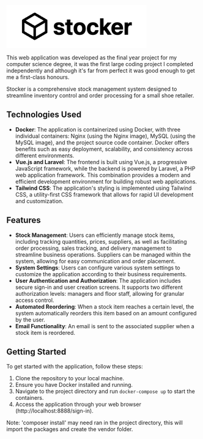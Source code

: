 ![Stocker Logo](stocker.png)

This web application was developed as the final year project for my computer science degree, it was the first large coding project I completed independently and although it's far from perfect it was good enough to get me a first-class honours.

Stocker is a comprehensive stock management system designed to streamline inventory control and order processing for a small shoe retailer.

## Technologies Used

- **Docker**: The application is containerized using Docker, with three individual containers: Nginx (using the Nginx image), MySQL (using the MySQL image), and the project source code container. Docker offers benefits such as easy deployment, scalability, and consistency across different environments.
- **Vue.js and Laravel**: The frontend is built using Vue.js, a progressive JavaScript framework, while the backend is powered by Laravel, a PHP web application framework. This combination provides a modern and efficient development environment for building robust web applications.
- **Tailwind CSS**: The application's styling is implemented using Tailwind CSS, a utility-first CSS framework that allows for rapid UI development and customization.

## Features

- **Stock Management**: Users can efficiently manage stock items, including tracking quantities, prices, suppliers, as well as facilitating order processing, sales tracking, and delivery management to streamline business operations. Suppliers can be managed within the system, allowing for easy communication and order placement.
- **System Settings**: Users can configure various system settings to customize the application according to their business requirements.
- **User Authentication and Authorization**: The application includes secure sign-in and user creation screens. It supports two different authorization levels: managers and floor staff, allowing for granular access control.
- **Automated Reordering**: When a stock item reaches a certain level, the system automatically reorders this item based on an amount configured by the user.
- **Email Functionality**: An email is sent to the associated supplier when a stock item is reordered.

## Getting Started

To get started with the application, follow these steps:

1. Clone the repository to your local machine.
2. Ensure you have Docker installed and running.
3. Navigate to the project directory and run `docker-compose up` to start the containers.
4. Access the application through your web browser (http://localhost:8888/sign-in).

Note: 'composer install' may need ran in the project directory, this will import the packages and create the vendor folder.
